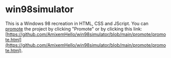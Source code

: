 # win98simulator
This is a Windows 98 recreation in HTML, CSS and JScript.
You can [promote](https://github.com/AmixemHello/win98simulator/blob/main/promote/promote.html) the project by clicking "Promote" or by clicking this link: [https://github.com/AmixemHello/win98simulator/blob/main/promote/promote.html](https://github.com/AmixemHello/win98simulator/blob/main/promote/promote.html).
